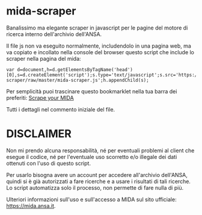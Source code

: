 mida-scraper
============

Banalissimo ma elegante scraper in javascript per le pagine del motore di ricerca interno dell'archivio dell'ANSA.

Il file js non va eseguito normalmente, includendolo in una pagina web, ma va copiato e incollato nella console del browser questo script che include lo scraper nella pagina del mida:

    var d=document,h=d.getElementsByTagName('head')[0],s=d.createElement('script');s.type='text/javascript';s.src='https://github.com/jenkin/mida-scraper/raw/master/mida-scraper.js';h.appendChild(s);

Per semplicità puoi trascinare questo bookmarklet nella tua barra dei preferiti: <a onclick="return false;" oncontextmenu="if(window.navigator.userAgent.indexOf('WebKit')!=-1||window.navigator.userAgent.indexOf('MSIE')!=-1){jQuery('.pressthis-code').show().find('textarea').focus().select();return false;}" href="javascript:if(window.location.hostname==='mida.ansa.it'){var d=document,h=d.getElementsByTagName('head')[0],s=d.createElement('script');s.type='text/javascript';s.src='https://github.com/jenkin/mida-scraper/raw/master/mida-scraper.js';h.appendChild(s);}"><span>Scrape your MIDA</span></a>

Tutti i dettagli nel commento iniziale del file.

DISCLAIMER
==========

Non mi prendo alcuna responsabilità, né per eventuali problemi al client che esegue il codice,
né per l'eventuale uso scorretto e/o illegale dei dati ottenuti con l'uso di questo script.

Per usarlo bisogna avere un account per accedere all'archivio dell'ANSA, quindi si è già autorizzati a fare ricerche
e a usare i risultati di tali ricerche. Lo script automatizza solo il processo, non permette di fare nulla di più.

Ulteriori informazioni sull'uso e sull'accesso a MIDA sul sito ufficiale: https://mida.ansa.it.
